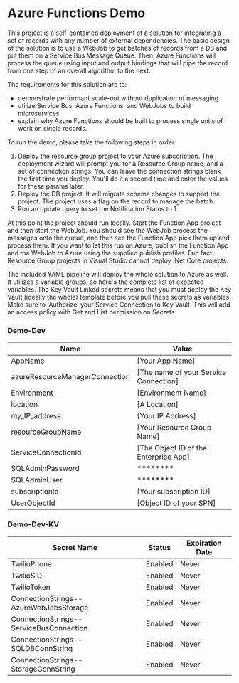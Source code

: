 # Azure Functions Demo
This project is a self-contained deployment of a solution for integrating a set of records with any number of external dependencies. The basic design of the solution is to use a WebJob to get batches of records from a DB and put them on a Service Bus Message Queue. Then, Azure Functions will process the queue using input and output bindings that will pipe the record from one step of an overall algorithm to the next.

The requirements for this solution are to:
- demonstrate performant scale-out without duplication of messaging
- utilize Service Bus, Azure Functions, and WebJobs to build microservices
- explain why Azure Functions should be built to process single units of work on single records.

To run the demo, please take the following steps in order:
1. Deploy the resource group project to your Azure subscription. The deployment wizard will prompt you for a Resource Group name, and a set of connection strings. You can leave the connection strings blank the first time you deploy. You'll do it a second time and enter the values for these params later.
2. Deploy the DB project. It will migrate schema changes to support the project. The project uses a flag on the record to manage the batch.
3. Run an update query to set the Notification Status to 1.

At this point the project should run locally. Start the Function App project and then start the WebJob. 
You should see the WebJob process the messages onto the queue, and then see the Function App pick them up and process them. If you want to let this run on Azure, publish the Function App and the WebJob to Azure using the supplied publish profiles. 
Fun fact: Resource Group projects in Visual Studio cannot deploy .Net Core projects.

The included YAML pipeline will deploy the whole solution to Azure as well. 
It utilizes a variable groups, so here's the complete list of expected variables.
The Key Vault Linked secrets means that you must deploy the Key Vault (ideally the whole) template before you pull these secrets as variables.
Make sure to 'Authorize' your Service Connection to Key Vault. 
This will add an access policy with Get and List permission on Secrets. 

### Demo-Dev

Name|Value
-|-
AppName|[Your App Name]
azureResourceManagerConnection|[The name of your Service Connection]
Environment|[Environment Name]
location|[A Location]
my_IP_address|[Your IP Address]
resourceGroupName|[Your Resource Group Name]
ServiceConnectionId|[The Object ID of the Enterprise App]
SQLAdminPassword|********
SQLAdminUser|********
subscriptionId|[Your subscription ID]
UserObjectId|[Object ID of your SPN]

### Demo-Dev-KV

Secret Name|Status|Expiration Date
-|-|-
TwilioPhone|Enabled|Never
TwilioSID|Enabled|Never
TwilioToken|Enabled|Never
ConnectionStrings--AzureWebJobsStorage|Enabled|Never
ConnectionStrings--ServiceBusConnection|Enabled|Never
ConnectionStrings--SQLDBConnString|Enabled|Never
ConnectionStrings--StorageConnString|Enabled|Never
